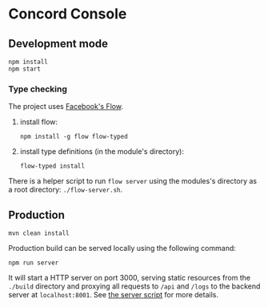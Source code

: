 # Concord Console

## Development mode

```
npm install
npm start
```

### Type checking

The project uses [Facebook's Flow](https://flowtype.org/).

1. install flow:
   ```
   npm install -g flow flow-typed
   ```
2. install type definitions (in the module's directory):
   ```
   flow-typed install
   ```

There is a helper script to run `flow server` using the modules's
directory as a root directory: `./flow-server.sh`.

## Production

```
mvn clean install
```

Production build can be served locally using the following command:

```
npm run server
```

It will start a HTTP server on port 3000, serving static resources from the `./build` directory and
proxying all requests to `/api` and `/logs` to the backend server at `localhost:8001`.
See [the server script](./scripts/server.js) for more details.
